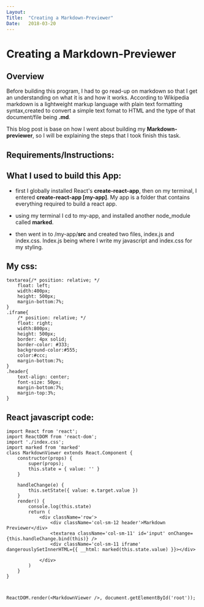 ```yaml
---
Layout: 
Title:  "Creating a Markdown-Previewer"
Date:   2018-03-20
---
```


# Creating a Markdown-Previewer

## Overview

Before building this program, I had to go read-up on markdown so that I get an understanding on what it is and how it works. According to Wikipedia markdown is a lightweight markup language with plain text formatting syntax,created to convert a simple text fomat to HTML and the type of that document/file being **.md**.

This blog post is base on how I went about building my **Markdown-previewer**, so I will be explaining the steps that I took finish this task.

## Requirements/Instructions:

## What I used to build this App:

* first I globally installed React's **create-react-app**, then on my terminal, I entered **create-react-app [my-app]**. My app is a folder that contains everything required to build a react app.

* using my terminal I cd to my-app, and installed another node_module called **marked**.

* then went in to /my-app/**src** and created two files, index.js and index.css. Index.js being where I write my javascript and index.css for my styling.

## My css:

    textarea{/* position: relative; */
        float: left;
        width:400px;
        height: 500px;
        margin-bottom:7%;
    }
    .iframe{
        /* position: relative; */
        float: right;
        width:800px;
        height: 500px;
        border: 4px solid;
        border-color: #333;
        background-color:#555;
        color:#ccc;
        margin-bottom:7%;
    }
    .header{
        text-align: center;
        font-size: 50px;
        margin-bottom:7%;
        margin-top:3%;
    } 

## React javascript code:

    import React from 'react';
    import ReactDOM from 'react-dom';
    import './index.css';
    import marked from 'marked'
    class MarkdownViewer extends React.Component {
        constructor(props) {
            super(props);
            this.state = { value: '' }
        }

        handleChange(e) {
            this.setState({ value: e.target.value })
        }
        render() {
            console.log(this.state)
            return (
                <div className='row'>
                    <div className='col-sm-12 header'>Markdown Previewer</div>
                    <textarea className='col-sm-11' id='input' onChange={this.handleChange.bind(this)} />
                    <div className='col-sm-11 iframe' dangerouslySetInnerHTML={{ __html: marked(this.state.value) }}></div>

                </div>
            )
        }
    }



    ReactDOM.render(<MarkdownViewer />, document.getElementById('root'));




